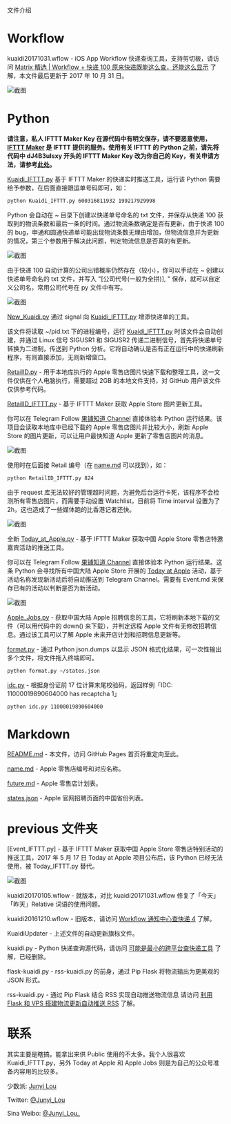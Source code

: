 文件介绍

Workflow
===========
kuaidi20171031.wflow -  iOS App Workflow 快递查询工具，支持剪切板，请访问 [Matrix 精选 | Workflow + 快递 100 原来快递既能这么查，还能这么显示](http://sspai.com/36871) 了解，本文件最后更新于 2017 年 10 月 31 日。

![截图](/bkP/workflow.png)

Python
===========
**请注意，私人 IFTTT Maker Key 在源代码中有明文保存，请不要恶意使用，[IFTTT Maker](https://maker.ifttt.com) 是 IFTTT 提供的服务。使用有关 IFTTT 的 Python 之前，请先将代码中 dJ4B3uIsxy 开头的 IFTTT Maker Key 改为你自己的 Key，有关申请方法，请参考[此处](https://sspai.com/post/39243)。**

[Kuaidi_IFTTT.py](Kuaidi_IFTTT.py) 基于 IFTTT Maker 的快递实时推送工具，运行该 Python 需要给予参数，在后面直接跟运单号码即可，如：
````bash
python Kuaidi_IFTTT.py 600316811932 199217929998
````
Python 会自动在 ~ 目录下创建以快递单号命名的 txt 文件，并保存从快递 100 获取到的物流条数和最后一条的时间。通过物流条数确定是否有更新，由于快递 100 的 bug，申通和圆通快递单可能出现物流条数无理由增加，但物流信息并为更新的情况，第三个参数用于解决此问题，判定物流信息是否真的有更新。

![截图](/bkP/rtk.jpg)

由于快递 100 自动计算的公司出错概率仍然存在（较小），你可以手动在 ~ 创建以快递单号命名的 txt 文件，并写入 "[公司代号(一般为全拼)], " 保存，就可以自定义公司名，常用公司代号在 py 文件中有写。

![截图](/bkP/nano.png)

[New_Kuaidi.py](New_Kuaidi.py) 通过 signal 向 [Kuaidi_IFTTT.py](Kuaidi_IFTTT.py) 增添快递单的工具。

该文件将读取 ~/pid.txt 下的进程编号，运行 [Kuaidi_IFTTT.py](Kuaidi_IFTTT.py) 时该文件会自动创建，并通过 Linux 信号 SIGUSR1 和 SIGUSR2 传递二进制信号，首先将快递单号转换为二进制，传送到 Python 分析。它将自动确认是否有正在运行中的快递刷新程序，有则直接添加，无则新增窗口。

[RetailID.py](RetailID.py) - 用于本地库执行的 Apple 零售店图片快速下载和整理工具，这一文件仅供在个人电脑执行，需要超过 2GB 的本地文件支持，对 GitHub 用户该文件仅供参考代码。

[RetailID_IFTTT.py](RetailID_IFTTT.py) - 基于 IFTTT Maker 获取 Apple Store 图片更新工具。

你可以在 Telegram Follow [果铺知道 Channel](https://t.me/ars_teller) 直接体验本 Python 运行结果。该项目会读取本地库中已经下载的 Apple 零售店图片并比较大小，刷新 Apple Store 的图片更新，可以让用户最快知道 Apple 更新了零售店图片的消息。

![截图](/bkP/NewRID.png)

使用时在后面接 Retail 编号（在 [name.md](name.md) 可以找到），如：
````bash
python RetailID_IFTTT.py 824
````

由于 request 库无法较好的管理超时问题，为避免后台运行卡死，该程序不会检测所有零售店图片，而需要手动设置 Watchlist，目前将 Time interval 设置为了 2h，这也造成了一些媒体跑的比香港记者还快。

![截图](/bkP/hkjournal.png)

全新 [Today_at_Apple.py](Today_at_Apple.py) - 基于 IFTTT Maker 获取中国 Apple Store 零售店特邀嘉宾活动的推送工具。

你可以在 Telegram Follow [果铺知道 Channel](https://t.me/ars_teller) 直接体验本 Python 运行结果。这条 Python 会寻找所有中国大陆 Apple Store 开展的 [Today at Apple](https://apple.com/cn/today) 活动，基于活动名称发现新活动后将自动推送到 Telegram Channel。需要有 Event.md 来保存已有的活动以判断是否为新活动。

![截图](/bkP/NewTaa.png)

[Apple_Jobs.py](Apple_Jobs.py) - 获取中国大陆 Apple 招聘信息的工具，它将刷新本地下载的文件（可以用代码中的 down() 来下载），并判定远程 Apple 文件有无修改招聘信息。通过该工具可以了解 Apple 未来开店计划和招聘信息更新等。

[format.py](format.py) - 通过 Python json.dumps 以显示 JSON 格式化结果，可一次性输出多个文件，将文件拖入终端即可。

````bash
python format.py ~/states.json
````

[idc.py](idc.py) - 根据身份证前 17 位计算末尾校验码，返回样例「IDC: 11000019890604000 has recaptcha 1」

````bash
python idc.py 11000019890604000
````


Markdown
===========
[README.md](http://junyilou.github.io) - 本文件，访问 GitHub Pages 首页将重定向至此。

[name.md](name.md) - Apple 零售店编号和对应名称。

[future.md](future.md) - Apple 零售店计划表。

[states.json](states.json) - Apple 官网招聘页面的中国省份列表。

previous 文件夹
==========
[Event_IFTTT.py] - 基于 IFTTT Maker 获取中国 Apple Store 零售店特别活动的推送工具，2017 年 5 月 17 日 Today at Apple 项目公布后，该 Python 已经无法使用，被 Today_IFTTT.py 替代。

![截图](/bkP/event.jpg)

kuaidi20170105.wflow - 就版本，对比 kuaidi20171031.wflow 修复了「今天」「昨天」Relative 词语的使用问题。

kuaidi20161210.wflow - 旧版本，请访问 [Workflow 通知中心查快递 4](http://matrix.sspai.com/p/d384dd60) 了解。

KuaidiUpdater - 上述文件的自动更新旗标文件。

kuaidi.py - Python 快递查询源代码，请访问 [可能是最小的跨平台查快递工具](http://matrix.sspai.com/p/d006b320 ) 了解，已经删除。

flask-kuaidi.py - rss-kuaidi.py 的前身，通过 Pip Flask 将物流输出为更美观的 JSON 形式。

rss-kuaidi.py - 通过 Pip Flask 结合 RSS 实现自动推送物流信息 请访问 [利用 Flask 和 VPS 搭建物流更新自动推送 RSS](http://matrix.sspai.com/p/da505de0) 了解。

联系
=======
其实主要是瞎搞，能拿出来供 Public 使用的不太多。我个人很喜欢 Kuaidi_IFTTT.py，另外 Today at Apple 和 Apple Jobs 则是为自己的公众号准备内容用的比较多。

少数派: [Junyi Lou](http://matrix.sspai.com/p/da7b1760 "Junyi Lou - Matrix")

Twitter: [@Junyi_Lou](https://twitter.com/Junyi_Lou "@Junyi_Lou") 

Sina Weibo: [@Junyi_Lou_](https://weibo.com/n/Junyi_Lou_ "@Junyi_Lou_")
